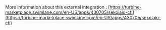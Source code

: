 More information about this external integration : [https://turbine-marketplace.swimlane.com/en-US/apps/430705/sekoiaio-cti](https://turbine-marketplace.swimlane.com/en-US/apps/430705/sekoiaio-cti)
